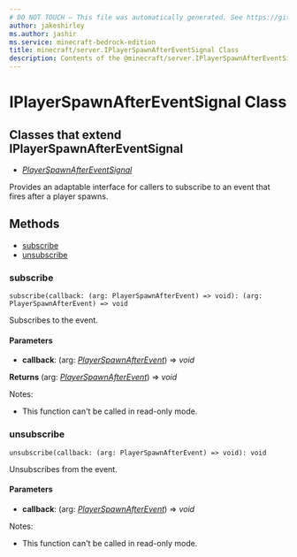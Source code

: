 ```yaml
---
# DO NOT TOUCH — This file was automatically generated. See https://github.com/mojang/minecraftapidocsgenerator to modify descriptions, examples, etc.
author: jakeshirley
ms.author: jashir
ms.service: minecraft-bedrock-edition
title: minecraft/server.IPlayerSpawnAfterEventSignal Class
description: Contents of the @minecraft/server.IPlayerSpawnAfterEventSignal class.
---
```

# IPlayerSpawnAfterEventSignal Class

## Classes that extend IPlayerSpawnAfterEventSignal
- [*PlayerSpawnAfterEventSignal*](PlayerSpawnAfterEventSignal.md)

Provides an adaptable interface for callers to subscribe to an event that fires after a player spawns.

## Methods
- [subscribe](#subscribe)
- [unsubscribe](#unsubscribe)

### **subscribe**
`
subscribe(callback: (arg: PlayerSpawnAfterEvent) => void): (arg: PlayerSpawnAfterEvent) => void
`

Subscribes to the event.

#### **Parameters**
- **callback**: (arg: [*PlayerSpawnAfterEvent*](PlayerSpawnAfterEvent.md)) => *void*

**Returns** (arg: [*PlayerSpawnAfterEvent*](PlayerSpawnAfterEvent.md)) => *void*
  
Notes:
- This function can't be called in read-only mode.

### **unsubscribe**
`
unsubscribe(callback: (arg: PlayerSpawnAfterEvent) => void): void
`

Unsubscribes from the event.

#### **Parameters**
- **callback**: (arg: [*PlayerSpawnAfterEvent*](PlayerSpawnAfterEvent.md)) => *void*
  
Notes:
- This function can't be called in read-only mode.
